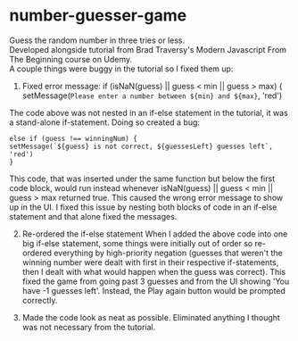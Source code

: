 # number-guesser-game
Guess the random number in three tries or less.
<br>
Developed alongside tutorial from Brad Traversy's Modern Javascript From The Beginning course on Udemy.
<br>
A couple things were buggy in the tutorial so I fixed them up:
1. Fixed error message:
    if (isNaN(guess) || guess < min || guess > max) {
    setMessage(`Please enter a number between ${min} and ${max}`, 'red')
    
The code above was not nested in an if-else statement in the tutorial, it was a stand-alone if-statement. Doing so created a bug:

    else if (guess !== winningNum) {
    setMessage(`${guess} is not correct, ${guessesLeft} guesses left`, 'red')
    }
This code, that was inserted under the same function but below the first code block, would run instead whenever isNaN(guess) || guess < min || guess > max returned true. This caused the wrong error message to show up in the UI. I fixed this issue by nesting both blocks of code in an if-else statement and that alone fixed the messages.

2. Re-ordered the if-else statement
When I added the above code into one big if-else statement, some things were initially out of order so re-ordered everything by high-priority negation (guesses that weren't the winning number were dealt with first in their respective if-statements, then I dealt with what would happen when the guess was correct). This fixed the game from going past 3 guesses and from the UI showing 'You have -1 guesses left'. Instead, the Play again button would be prompted correctly.

3. Made the code look as neat as possible. Eliminated anything I thought was not necessary from the tutorial.
